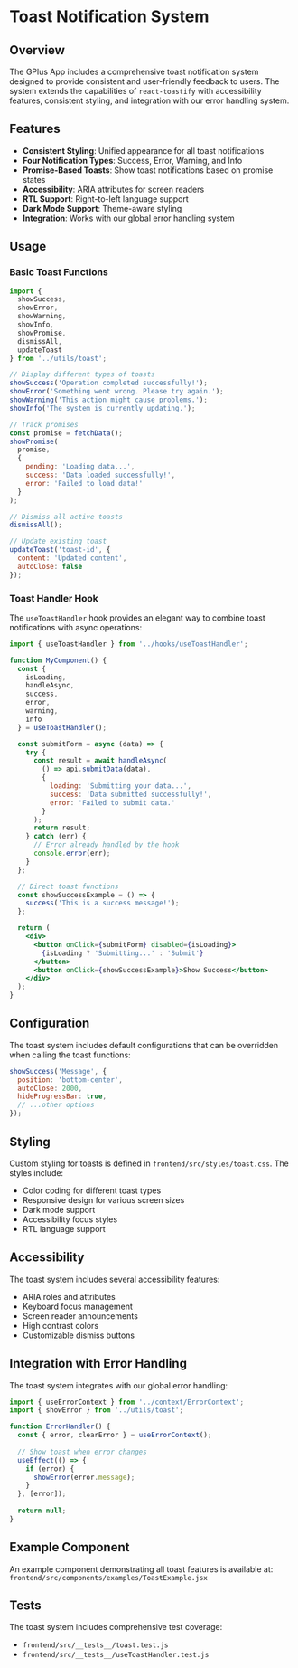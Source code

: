 # Toast Notification System

## Overview

The GPlus App includes a comprehensive toast notification system designed to provide consistent and user-friendly feedback to users. The system extends the capabilities of `react-toastify` with accessibility features, consistent styling, and integration with our error handling system.

## Features

- **Consistent Styling**: Unified appearance for all toast notifications
- **Four Notification Types**: Success, Error, Warning, and Info
- **Promise-Based Toasts**: Show toast notifications based on promise states
- **Accessibility**: ARIA attributes for screen readers
- **RTL Support**: Right-to-left language support
- **Dark Mode Support**: Theme-aware styling
- **Integration**: Works with our global error handling system

## Usage

### Basic Toast Functions

```jsx
import { 
  showSuccess, 
  showError, 
  showWarning, 
  showInfo,
  showPromise,
  dismissAll,
  updateToast
} from '../utils/toast';

// Display different types of toasts
showSuccess('Operation completed successfully!');
showError('Something went wrong. Please try again.');
showWarning('This action might cause problems.');
showInfo('The system is currently updating.');

// Track promises
const promise = fetchData();
showPromise(
  promise,
  {
    pending: 'Loading data...',
    success: 'Data loaded successfully!',
    error: 'Failed to load data!'
  }
);

// Dismiss all active toasts
dismissAll();

// Update existing toast
updateToast('toast-id', { 
  content: 'Updated content',
  autoClose: false 
});
```

### Toast Handler Hook

The `useToastHandler` hook provides an elegant way to combine toast notifications with async operations:

```jsx
import { useToastHandler } from '../hooks/useToastHandler';

function MyComponent() {
  const { 
    isLoading, 
    handleAsync, 
    success, 
    error, 
    warning, 
    info 
  } = useToastHandler();

  const submitForm = async (data) => {
    try {
      const result = await handleAsync(
        () => api.submitData(data),
        {
          loading: 'Submitting your data...',
          success: 'Data submitted successfully!',
          error: 'Failed to submit data.'
        }
      );
      return result;
    } catch (err) {
      // Error already handled by the hook
      console.error(err);
    }
  };

  // Direct toast functions
  const showSuccessExample = () => {
    success('This is a success message!');
  };

  return (
    <div>
      <button onClick={submitForm} disabled={isLoading}>
        {isLoading ? 'Submitting...' : 'Submit'}
      </button>
      <button onClick={showSuccessExample}>Show Success</button>
    </div>
  );
}
```

## Configuration

The toast system includes default configurations that can be overridden when calling the toast functions:

```jsx
showSuccess('Message', {
  position: 'bottom-center',
  autoClose: 2000,
  hideProgressBar: true,
  // ...other options
});
```

## Styling

Custom styling for toasts is defined in `frontend/src/styles/toast.css`. The styles include:

- Color coding for different toast types
- Responsive design for various screen sizes
- Dark mode support
- Accessibility focus styles
- RTL language support

## Accessibility

The toast system includes several accessibility features:

- ARIA roles and attributes
- Keyboard focus management
- Screen reader announcements
- High contrast colors
- Customizable dismiss buttons

## Integration with Error Handling

The toast system integrates with our global error handling:

```jsx
import { useErrorContext } from '../context/ErrorContext';
import { showError } from '../utils/toast';

function ErrorHandler() {
  const { error, clearError } = useErrorContext();
  
  // Show toast when error changes
  useEffect(() => {
    if (error) {
      showError(error.message);
    }
  }, [error]);
  
  return null;
}
```

## Example Component

An example component demonstrating all toast features is available at:
`frontend/src/components/examples/ToastExample.jsx`

## Tests

The toast system includes comprehensive test coverage:
- `frontend/src/__tests__/toast.test.js`
- `frontend/src/__tests__/useToastHandler.test.js`